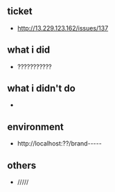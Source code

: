 ## ticket
- http://13.229.123.162/issues/137

## what i did
- ???????????

## what i didn't do 
- 

## environment 

- http://localhost:??/brand-----

## others

- /////
